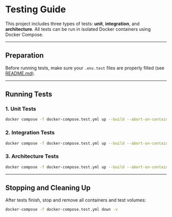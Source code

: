 # Testing Guide

This project includes three types of tests: **unit**, **integration**, and **architecture**. All tests can be run in isolated Docker containers using Docker Compose.

---

## Preparation

Before running tests, make sure your `.env.test` files are properly filled (see [README.md](README.md#🔑-how-to-fill-environment-variables)).

---

## Running Tests

### 1. Unit Tests

```sh
docker compose -f docker-compose.test.yml up --build --abort-on-container-exit email-test notification-test subscription-test weather-test
```

### 2. Integration Tests

```sh
docker compose -f docker-compose.test.yml up --build --abort-on-container-exit gateway-integration-test
```

### 3. Architecture Tests

```sh
docker compose -f docker-compose.test.yml up --build --abort-on-container-exit gateway-architecture-test
```

---

## Stopping and Cleaning Up

After tests finish, stop and remove all containers and test volumes:

```sh
docker-compose -f docker-compose.test.yml down -v
```

